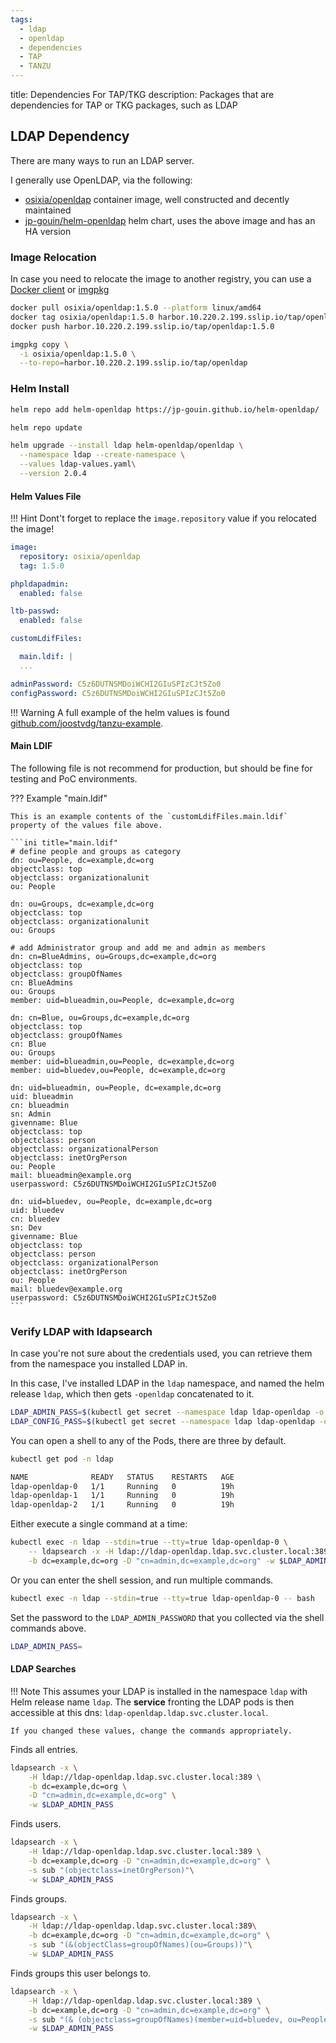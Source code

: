 ```yaml
---
tags:
  - ldap
  - openldap
  - dependencies
  - TAP
  - TANZU
---
```


title: Dependencies For TAP/TKG
description: Packages that are dependencies for TAP or TKG packages, such as LDAP

## LDAP Dependency

There are many ways to run an LDAP server.

I generally use OpenLDAP, via the following:

* [osixia/openldap](https://hub.docker.com/r/osixia/openldap) container image, well constructed and decently maintained
* [jp-gouin/helm-openldap](https://github.com/jp-gouin/helm-openldap) helm chart, uses the above image and has an HA version

### Image Relocation

In case you need to relocate the image to another registry, you can use a [Docker client](https://www.docker.com/products/docker-desktop/) or [imgpkg](https://carvel.dev/imgpkg)

```sh
docker pull osixia/openldap:1.5.0 --platform linux/amd64
docker tag osixia/openldap:1.5.0 harbor.10.220.2.199.sslip.io/tap/openldap:1.5.0
docker push harbor.10.220.2.199.sslip.io/tap/openldap:1.5.0
```

```sh
imgpkg copy \
  -i osixia/openldap:1.5.0 \
  --to-repo=harbor.10.220.2.199.sslip.io/tap/openldap
```

### Helm Install

```sh
helm repo add helm-openldap https://jp-gouin.github.io/helm-openldap/
```

```sh
helm repo update
```

```sh
helm upgrade --install ldap helm-openldap/openldap \
  --namespace ldap --create-namespace \
  --values ldap-values.yaml\
  --version 2.0.4
```

#### Helm Values File

!!! Hint
    Dont't forget to replace the `image.repository` value if you relocated the image!

```yaml title="ldap-values.yaml"
image:
  repository: osixia/openldap
  tag: 1.5.0

phpldapadmin:
  enabled: false

ltb-passwd:
  enabled: false

customLdifFiles:

  main.ldif: |
  ...

adminPassword: C5z6DUTNSMDoiWCHI2GIuSPIzCJt5Zo0
configPassword: C5z6DUTNSMDoiWCHI2GIuSPIzCJt5Zo0
```

!!! Warning
    A full example of the helm values is found [github.com/joostvdg/tanzu-example](https://github.com/joostvdg/tanzu-example/tree/main/dependencies/ldap).

#### Main LDIF

The following file is not recommend for production, but should be fine for testing and PoC environments.

??? Example "main.ldif"

    This is an example contents of the `customLdifFiles.main.ldif` property of the values file above.

    ```ini title="main.ldif"
    # define people and groups as category
    dn: ou=People, dc=example,dc=org
    objectclass: top
    objectclass: organizationalunit
    ou: People

    dn: ou=Groups, dc=example,dc=org
    objectclass: top
    objectclass: organizationalunit
    ou: Groups

    # add Administrator group and add me and admin as members
    dn: cn=BlueAdmins, ou=Groups,dc=example,dc=org
    objectclass: top
    objectclass: groupOfNames
    cn: BlueAdmins
    ou: Groups
    member: uid=blueadmin,ou=People, dc=example,dc=org

    dn: cn=Blue, ou=Groups,dc=example,dc=org
    objectclass: top
    objectclass: groupOfNames
    cn: Blue
    ou: Groups
    member: uid=blueadmin,ou=People, dc=example,dc=org
    member: uid=bluedev,ou=People, dc=example,dc=org

    dn: uid=blueadmin, ou=People, dc=example,dc=org
    uid: blueadmin
    cn: blueadmin
    sn: Admin
    givenname: Blue
    objectclass: top
    objectclass: person
    objectclass: organizationalPerson
    objectclass: inetOrgPerson
    ou: People
    mail: blueadmin@example.org
    userpassword: C5z6DUTNSMDoiWCHI2GIuSPIzCJt5Zo0

    dn: uid=bluedev, ou=People, dc=example,dc=org
    uid: bluedev
    cn: bluedev
    sn: Dev
    givenname: Blue
    objectclass: top
    objectclass: person
    objectclass: organizationalPerson
    objectclass: inetOrgPerson
    ou: People
    mail: bluedev@example.org
    userpassword: C5z6DUTNSMDoiWCHI2GIuSPIzCJt5Zo0
    ```

### Verify LDAP with ldapsearch

In case you're not sure about the credentials used, you can retrieve them from the namespace you installed LDAP in.

In this case, I've installed LDAP in the `ldap` namespace, and named the helm release `ldap`, which then gets `-openldap` concatenated to it.

```sh
LDAP_ADMIN_PASS=$(kubectl get secret --namespace ldap ldap-openldap -o jsonpath="{.data.LDAP_ADMIN_PASSWORD}" | base64 --decode)
LDAP_CONFIG_PASS=$(kubectl get secret --namespace ldap ldap-openldap -o jsonpath="{.data.LDAP_CONFIG_PASSWORD}" | base64 --decode)
```

You can open a shell to any of the Pods, there are three by default.

```sh
kubectl get pod -n ldap
```

```sh
NAME              READY   STATUS    RESTARTS   AGE
ldap-openldap-0   1/1     Running   0          19h
ldap-openldap-1   1/1     Running   0          19h
ldap-openldap-2   1/1     Running   0          19h
```

Either execute a single command at a time:

```sh
kubectl exec -n ldap --stdin=true --tty=true ldap-openldap-0 \
    -- ldapsearch -x -H ldap://ldap-openldap.ldap.svc.cluster.local:389 \
    -b dc=example,dc=org -D "cn=admin,dc=example,dc=org" -w $LDAP_ADMIN_PASS
```

Or you can enter the shell session, and run multiple commands.

```sh
kubectl exec -n ldap --stdin=true --tty=true ldap-openldap-0 -- bash
```

Set the password to the `LDAP_ADMIN_PASSWORD` that you collected via the shell commands above.

```sh
LDAP_ADMIN_PASS=
```

#### LDAP Searches

!!! Note
    This assumes your LDAP is installed in the namespace `ldap` with Helm release name `ldap`.
    The **service** fronting the LDAP pods is then accessible at this dns: `ldap-openldap.ldap.svc.cluster.local`.

    If you changed these values, change the commands appropriately.

Finds all entries.

```sh
ldapsearch -x \
    -H ldap://ldap-openldap.ldap.svc.cluster.local:389 \
    -b dc=example,dc=org \
    -D "cn=admin,dc=example,dc=org" \
    -w $LDAP_ADMIN_PASS
```

Finds users.

```sh
ldapsearch -x \
    -H ldap://ldap-openldap.ldap.svc.cluster.local:389 \
    -b dc=example,dc=org -D "cn=admin,dc=example,dc=org" \
    -s sub "(objectclass=inetOrgPerson)"\
    -w $LDAP_ADMIN_PASS
```

Finds groups.

```sh
ldapsearch -x \
    -H ldap://ldap-openldap.ldap.svc.cluster.local:389\
    -b dc=example,dc=org -D "cn=admin,dc=example,dc=org" \
    -s sub "(&(objectClass=groupOfNames)(ou=Groups))"\
    -w $LDAP_ADMIN_PASS
```

Finds groups this user belongs to.

```sh
ldapsearch -x \
    -H ldap://ldap-openldap.ldap.svc.cluster.local:389 \
    -b dc=example,dc=org -D "cn=admin,dc=example,dc=org" \
    -s sub "(& (objectclass=groupOfNames)(member=uid=bluedev, ou=People, dc=example,dc=org) )" \
    -w $LDAP_ADMIN_PASS
```
